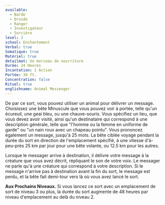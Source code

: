 ```yaml
---
available:
  - Barde
  - Druide
  - Ranger
  - Investigateur
  - Sorcière
level: 2
school: Enchantement
Verbal: true
Somatique: true
Matériel: true
detailmat: Un morceau de nourriture
Durée: 24 Heures
Incantation: 1 Action
Portée: 30 ft.
Concentration: false
Rituel: true
englishname: Animal Messenger
---
```

De par ce sort, vous pouvez utiliser un animal pour délivrer un message. Choisissez une bête Minuscule que vous pouvez voir à portée, telle qu'un écureuil, une geai bleu, ou une chauve-souris. Vous spécifiez un lieu, que vous devez avoir visité, ainsi qu'un destinataire qui correspond à une description générale, telle que "l'homme ou la femme en uniforme de garde" ou "un nain roux avec un chapeau pointu". Vous prononcez également un message, jusqu'à 25 mots. La bête ciblée voyage pendant la durée du sort en direction de l'emplacement spécifié, à une vitesse d'à-peu-près 25 km par jour pour une bête volante, ou 12.5 km pour les autres.

Lorsque le messager arrive à destination, il délivre votre message à la créature que vous avez décrit, répliquant le son de votre voix. Le messager ne parle qu'à une créature qui correspond à votre description. Si le message n'arrive pas à destination avant la fin du sort, le message est perdu, et la bête fait demi-tour vers là où vous avez lancé le sort.

**Aux Prochains Niveaux.** Si vous lancez ce sort avec un emplacement de sort de niveau 3 ou plus, la durée du sort augmente de 48 heures par niveau d'emplacement au delà du niveau 2.
